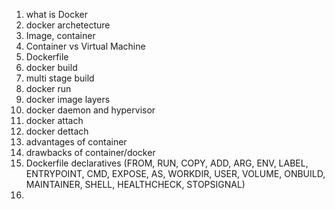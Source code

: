 1. what is Docker
2. docker archetecture
3. Image, container
4. Container vs Virtual Machine
5. Dockerfile
6. docker build
7. multi stage build
8. docker run
9. docker image layers
10. docker daemon and hypervisor
11. docker attach
12. docker dettach
13. advantages of container
14. drawbacks of container/docker
15. Dockerfile declaratives (FROM, RUN, COPY, ADD, ARG, ENV, LABEL, ENTRYPOINT, CMD, EXPOSE, AS, WORKDIR, USER, VOLUME, ONBUILD, MAINTAINER, SHELL, HEALTHCHECK, STOPSIGNAL)
16. 
